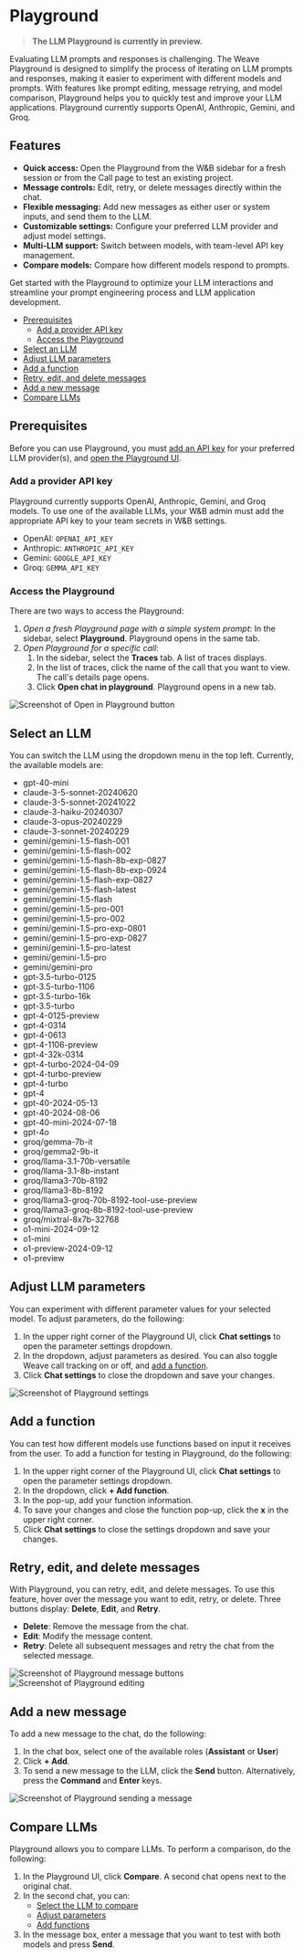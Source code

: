 # Playground

> **The LLM Playground is currently in preview.**

Evaluating LLM prompts and responses is challenging. The Weave Playground is designed to simplify the process of iterating on LLM prompts and responses, making it easier to experiment with different models and prompts. With features like prompt editing, message retrying, and model comparison, Playground helps you to quickly test and improve your LLM applications. Playground currently supports OpenAI, Anthropic, Gemini, and Groq.

## Features

- **Quick access:** Open the Playground from the W&B sidebar for a fresh session or from the Call page to test an existing project.
- **Message controls:** Edit, retry, or delete messages directly within the chat.
- **Flexible messaging:** Add new messages as either user or system inputs, and send them to the LLM.
- **Customizable settings:** Configure your preferred LLM provider and adjust model settings.
- **Multi-LLM support:** Switch between models, with team-level API key management.
- **Compare models:** Compare how different models respond to prompts.

Get started with the Playground to optimize your LLM interactions and streamline your prompt engineering process and LLM application development.

- [Prerequisites](#prerequisites)
   - [Add a provider API key](#add-a-provider-api-key)
   - [Access the Playground](#access-the-playground)
- [Select an LLM](#select-an-llm)
- [Adjust LLM parameters](#adjust-llm-parameters)
- [Add a function](#add-a-function) 
- [Retry, edit, and delete messages](#retry-edit-and-delete-messages)
- [Add a new message](#add-a-new-message)
- [Compare LLMs](#compare-llms)

## Prerequisites

Before you can use Playground, you must [add an API key](#add-a-provider-api-key) for your preferred LLM provider(s), and [open the Playground UI](#access-the-playground). 

### Add a provider API key 

Playground currently supports OpenAI, Anthropic, Gemini, and Groq models.
To use one of the available LLMs, your W&B admin must add the appropriate API key to your team secrets in W&B settings.

- OpenAI: `OPENAI_API_KEY`
- Anthropic: `ANTHROPIC_API_KEY`
- Gemini: `GOOGLE_API_KEY`
- Groq: `GEMMA_API_KEY`

### Access the Playground

There are two ways to access the Playground:

1. *Open a fresh Playground page with a simple system prompt*: In the sidebar, select **Playground**. Playground opens in the same tab.
2. *Open Playground for a specific call*: 
    1. In the sidebar, select the **Traces** tab. A list of traces displays.
    2. In the list of traces, click the name of the call that you want to view. The call's details page opens.
    3. Click **Open chat in playground**. Playground opens in a new tab.

![Screenshot of Open in Playground button](imgs/open_chat_in_playground.png)

## Select an LLM

You can switch the LLM using the dropdown menu in the top left. Currently, the available models are:

- gpt-40-mini
- claude-3-5-sonnet-20240620
- claude-3-5-sonnet-20241022
- claude-3-haiku-20240307
- claude-3-opus-20240229
- claude-3-sonnet-20240229
- gemini/gemini-1.5-flash-001
- gemini/gemini-1.5-flash-002
- gemini/gemini-1.5-flash-8b-exp-0827
- gemini/gemini-1.5-flash-8b-exp-0924
- gemini/gemini-1.5-flash-exp-0827
- gemini/gemini-1.5-flash-latest
- gemini/gemini-1.5-flash
- gemini/gemini-1.5-pro-001
- gemini/gemini-1.5-pro-002
- gemini/gemini-1.5-pro-exp-0801
- gemini/gemini-1.5-pro-exp-0827
- gemini/gemini-1.5-pro-latest
- gemini/gemini-1.5-pro
- gemini/gemini-pro
- gpt-3.5-turbo-0125
- gpt-3.5-turbo-1106
- gpt-3.5-turbo-16k
- gpt-3.5-turbo
- gpt-4-0125-preview
- gpt-4-0314
- gpt-4-0613
- gpt-4-1106-preview
- gpt-4-32k-0314
- gpt-4-turbo-2024-04-09
- gpt-4-turbo-preview
- gpt-4-turbo
- gpt-4
- gpt-40-2024-05-13
- gpt-40-2024-08-06
- gpt-40-mini-2024-07-18
- gpt-4o
- groq/gemma-7b-it
- groq/gemma2-9b-it
- groq/llama-3.1-70b-versatile
- groq/llama-3.1-8b-instant
- groq/llama3-70b-8192
- groq/llama3-8b-8192
- groq/llama3-groq-70b-8192-tool-use-preview
- groq/llama3-groq-8b-8192-tool-use-preview
- groq/mixtral-8x7b-32768
- o1-mini-2024-09-12
- o1-mini
- o1-preview-2024-09-12
- o1-preview

## Adjust LLM parameters

You can experiment with different parameter values for your selected model. To adjust parameters, do the following:

1. In the upper right corner of the Playground UI, click **Chat settings** to open the parameter settings dropdown.
2. In the dropdown, adjust parameters as desired. You can also toggle Weave call tracking on or off, and [add a function](#add-a-function).
3. Click **Chat settings** to close the dropdown and save your changes. 

![Screenshot of Playground settings](imgs/playground_settings.png)

## Add a function

You can test how different models use functions based on input it receives from the user. To add a function for testing in Playground, do the following:

1. In the upper right corner of the Playground UI, click **Chat settings** to open the parameter settings dropdown.
2. In the dropdown, click **+ Add function**.
3. In the pop-up, add your function information.
4. To save your changes and close the function pop-up, click the **x** in the upper right corner.
3. Click **Chat settings** to close the settings dropdown and save your changes.

## Retry, edit, and delete messages

With Playground, you can retry, edit, and delete messages. To use this feature,  hover over the message you want to edit, retry, or delete. Three buttons display: **Delete**, **Edit**, and **Retry**.

- **Delete**: Remove the message from the chat.
- **Edit**: Modify the message content.
- **Retry**: Delete all subsequent messages and retry the chat from the selected message.

![Screenshot of Playground message buttons](imgs/playground_message_buttons.png)
![Screenshot of Playground editing](imgs/playground_message_editor.png)

## Add a new message

To add a new message to the chat, do the following:

1. In the chat box, select one of the available roles (**Assistant** or **User**)
2. Click **+ Add**.
3. To send a new message to the LLM, click the **Send** button. Alternatively, press the **Command** and **Enter** keys.

![Screenshot of Playground sending a message](imgs/playground_chat_input.png)

## Compare LLMs

Playground allows you to compare LLMs. To perform a comparison, do the following:

1. In the Playground UI, click **Compare**. A second chat opens next to the original chat.
2. In the second chat, you can:
   - [Select the LLM to compare](#select-an-llm)
   - [Adjust parameters](#adjust-llm-parameters)
   - [Add functions](#add-a-function)
3. In the message box, enter a message that you want to test with both models and press **Send**.

